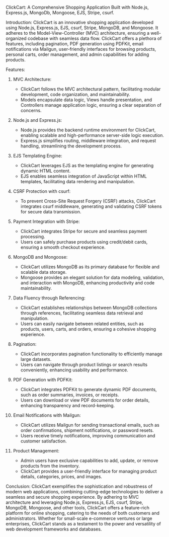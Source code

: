 ClickCart: A Comprehensive Shopping Application Built with Node.js, Express.js, MongoDb, Mongoose, EJS, Stripe, csurf.

Introduction:
ClickCart is an innovative shopping application developed using Node.js, Express.js, EJS, csurf, Stripe, MongoDB, and Mongoose. It adheres to the Model-View-Controller (MVC) architecture, ensuring a well-organized codebase with seamless data flow. ClickCart offers a plethora of features, including pagination, PDF generation using PDFKit, email notifications via Mailgun, user-friendly interfaces for browsing products, personal carts, order management, and admin capabilities for adding products.

Features:

1. MVC Architecture:
   - ClickCart follows the MVC architectural pattern, facilitating modular development, code organization, and maintainability.
   - Models encapsulate data logic, Views handle presentation, and Controllers manage application logic, ensuring a clear separation of concerns.

2. Node.js and Express.js:
   - Node.js provides the backend runtime environment for ClickCart, enabling scalable and high-performance server-side logic execution.
   - Express.js simplifies routing, middleware integration, and request handling, streamlining the development process.

3. EJS Templating Engine:
   - ClickCart leverages EJS as the templating engine for generating dynamic HTML content.
   - EJS enables seamless integration of JavaScript within HTML templates, facilitating data rendering and manipulation.

4. CSRF Protection with csurf:
   - To prevent Cross-Site Request Forgery (CSRF) attacks, ClickCart integrates csurf middleware, generating and validating CSRF tokens for secure data transmission.

5. Payment Integration with Stripe:
   - ClickCart integrates Stripe for secure and seamless payment processing.
   - Users can safely purchase products using credit/debit cards, ensuring a smooth checkout experience.

6. MongoDB and Mongoose:
   - ClickCart utilizes MongoDB as its primary database for flexible and scalable data storage.
   - Mongoose provides an elegant solution for data modeling, validation, and interaction with MongoDB, enhancing productivity and code maintainability.

7. Data Fluency through Referencing:
   - ClickCart establishes relationships between MongoDB collections through references, facilitating seamless data retrieval and manipulation.
   - Users can easily navigate between related entities, such as products, users, carts, and orders, ensuring a cohesive shopping experience.

8. Pagination:
   - ClickCart incorporates pagination functionality to efficiently manage large datasets.
   - Users can navigate through product listings or search results conveniently, enhancing usability and performance.

9. PDF Generation with PDFKit:
   - ClickCart integrates PDFKit to generate dynamic PDF documents, such as order summaries, invoices, or receipts.
   - Users can download or view PDF documents for order details, enhancing transparency and record-keeping.

10. Email Notifications with Mailgun:
    - ClickCart utilizes Mailgun for sending transactional emails, such as order confirmations, shipment notifications, or password resets.
    - Users receive timely notifications, improving communication and customer satisfaction.

11. Product Management:
    - Admin users have exclusive capabilities to add, update, or remove products from the inventory.
    - ClickCart provides a user-friendly interface for managing product details, categories, prices, and images.

Conclusion:
ClickCart exemplifies the sophistication and robustness of modern web applications, combining cutting-edge technologies to deliver a seamless and secure shopping experience. By adhering to MVC architecture and leveraging Node.js, Express.js, EJS, csurf, Stripe, MongoDB, Mongoose, and other tools, ClickCart offers a feature-rich platform for online shopping, catering to the needs of both customers and administrators. Whether for small-scale e-commerce ventures or large enterprises, ClickCart stands as a testament to the power and versatility of web development frameworks and databases.
